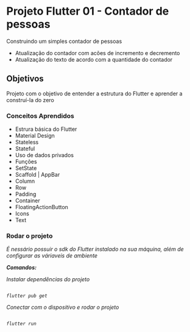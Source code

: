# Projeto Flutter 01 - Contador de pessoas

Construindo um simples contador de pessoas
 - Atualização do contador com acões de incremento e decremento
 - Atualização do texto de acordo com a quantidade do contador

## Objetivos

Projeto com o objetivo de entender a estrutura do Flutter e aprender a construí-la do zero

### Conceitos Aprendidos
- Estrura básica do Flutter
- Material Design 
- Stateless
- Stateful
- Uso de dados privados
- Funções
- SetState
- Scaffold | AppBar
- Column
- Row
- Padding
- Container
- FloatingActionButton
- Icons
- Text

### Rodar o projeto

<em>É nessário possuir o sdk do Flutter instalado na sua máquina, além de configurar as váriaveis de ambiente<em> 

<b>Comandos:</b>


Instalar dependências do projeto
``` 

flutter pub get 

```


Conectar com o dispositivo e rodar o projeto
```

flutter run 
 
```

